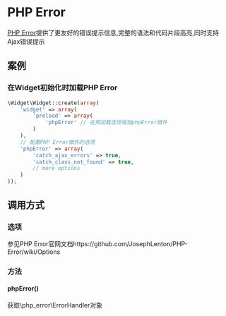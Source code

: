 PHP Error
=========
[PHP Error](http://phperror.net/)提供了更友好的错误提示信息,完整的语法和代码片段高亮,同时支持Ajax错误提示

案例
----
### 在Widget初始化时加载PHP Error
```php
\Widget\Widget::create(array(
    'widget' => array(
        'preload' => array(
            'phpError' // 在预加载选项增加phpError微件
        )
    ),
    // 配置PHP Error微件的选项
    'phpError' => array(
        'catch_ajax_errors' => true,
        'catch_class_not_found' => true,
        // more options
    )
));
```

调用方式
--------

### 选项

参见PHP Error官网文档https://github.com/JosephLenton/PHP-Error/wiki/Options

### 方法

#### phpError()
获取\php_error\ErrorHandler对象



